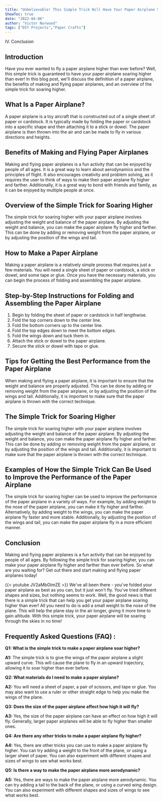 ```yaml
---
title: "Unbelievable! This Simple Trick Will Have Your Paper Airplane Soaring Higher Than Ever!"
ShowToc: true 
date: "2022-04-06"
author: "Victor Norwood" 
tags: ["DIY Projects","Paper Crafts"]
---
```

IV. Conclusion

## Introduction

Have you ever wanted to fly a paper airplane higher than ever before? Well, this simple trick is guaranteed to have your paper airplane soaring higher than ever! In this blog post, we'll discuss the definition of a paper airplane, the benefits of making and flying paper airplanes, and an overview of the simple trick for soaring higher.

## What Is a Paper Airplane?

A paper airplane is a toy aircraft that is constructed out of a single sheet of paper or cardstock. It is typically made by folding the paper or cardstock into a specific shape and then attaching it to a stick or dowel. The paper airplane is then thrown into the air and can be made to fly in various directions and heights.

## Benefits of Making and Flying Paper Airplanes

Making and flying paper airplanes is a fun activity that can be enjoyed by people of all ages. It is a great way to learn about aerodynamics and the principles of flight. It also encourages creativity and problem solving, as it requires the user to think of ways to make their paper airplane fly higher and farther. Additionally, it is a great way to bond with friends and family, as it can be enjoyed by multiple people at once.

## Overview of the Simple Trick for Soaring Higher

The simple trick for soaring higher with your paper airplane involves adjusting the weight and balance of the paper airplane. By adjusting the weight and balance, you can make the paper airplane fly higher and farther. This can be done by adding or removing weight from the paper airplane, or by adjusting the position of the wings and tail.

## How to Make a Paper Airplane

Making a paper airplane is a relatively simple process that requires just a few materials. You will need a single sheet of paper or cardstock, a stick or dowel, and some tape or glue. Once you have the necessary materials, you can begin the process of folding and assembling the paper airplane.

## Step-by-Step Instructions for Folding and Assembling the Paper Airplane

1. Begin by folding the sheet of paper or cardstock in half lengthwise.
2. Fold the top corners down to the center line.
3. Fold the bottom corners up to the center line.
4. Fold the top edges down to meet the bottom edges.
5. Fold the wings down and tuck them in.
6. Attach the stick or dowel to the paper airplane.
7. Secure the stick or dowel with tape or glue.

## Tips for Getting the Best Performance from the Paper Airplane

When making and flying a paper airplane, it is important to ensure that the weight and balance are properly adjusted. This can be done by adding or removing weight from the paper airplane, or by adjusting the position of the wings and tail. Additionally, it is important to make sure that the paper airplane is thrown with the correct technique.

## The Simple Trick for Soaring Higher

The simple trick for soaring higher with your paper airplane involves adjusting the weight and balance of the paper airplane. By adjusting the weight and balance, you can make the paper airplane fly higher and farther. This can be done by adding or removing weight from the paper airplane, or by adjusting the position of the wings and tail. Additionally, it is important to make sure that the paper airplane is thrown with the correct technique.

## Examples of How the Simple Trick Can Be Used to Improve the Performance of the Paper Airplane

The simple trick for soaring higher can be used to improve the performance of the paper airplane in a variety of ways. For example, by adding weight to the nose of the paper airplane, you can make it fly higher and farther. Alternatively, by adding weight to the wings, you can make the paper airplane fly faster and more stable. Additionally, by adjusting the position of the wings and tail, you can make the paper airplane fly in a more efficient manner.

## Conclusion

Making and flying paper airplanes is a fun activity that can be enjoyed by people of all ages. By following the simple trick for soaring higher, you can make your paper airplane fly higher and farther than ever before. So what are you waiting for? Get out there and start making and flying paper airplanes today!

{{< youtube JV2aMbGtmZE >}} 
We've all been there - you've folded your paper airplane as best as you can, but it just won't fly. You've tried different shapes and sizes, but nothing seems to work. Well, the good news is that there is a simple trick that can help you get your paper airplane soaring higher than ever! All you need to do is add a small weight to the nose of the plane. This will help the plane stay in the air longer, giving it more time to gain altitude. With this simple trick, your paper airplane will be soaring through the skies in no time!

## Frequently Asked Questions (FAQ) :
**Q1: What is the simple trick to make a paper airplane soar higher?**

**A1:** The simple trick is to give the wings of the paper airplane a slight upward curve. This will cause the plane to fly in an upward trajectory, allowing it to soar higher than ever before.

**Q2: What materials do I need to make a paper airplane?**

**A2:** You will need a sheet of paper, a pair of scissors, and tape or glue. You may also want to use a ruler or other straight edge to help you make the wings of the plane.

**Q3: Does the size of the paper airplane affect how high it will fly?**

**A3:** Yes, the size of the paper airplane can have an effect on how high it will fly. Generally, larger paper airplanes will be able to fly higher than smaller ones.

**Q4: Are there any other tricks to make a paper airplane fly higher?**

**A4:** Yes, there are other tricks you can use to make a paper airplane fly higher. You can try adding a weight to the front of the plane, or using a larger sheet of paper. You can also experiment with different shapes and sizes of wings to see what works best.

**Q5: Is there a way to make the paper airplane more aerodynamic?**

**A5:** Yes, there are ways to make the paper airplane more aerodynamic. You can try adding a tail to the back of the plane, or using a curved wing design. You can also experiment with different shapes and sizes of wings to see what works best.





